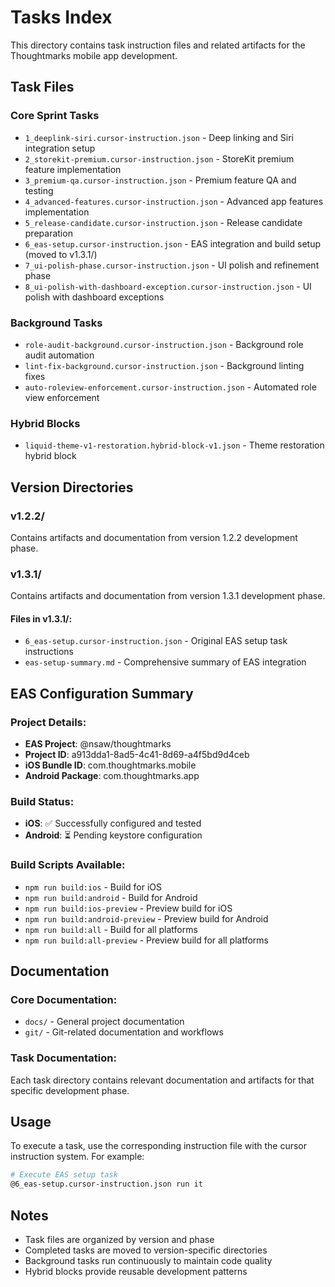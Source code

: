 # Tasks Index

This directory contains task instruction files and related artifacts for the Thoughtmarks mobile app development.

## Task Files

### Core Sprint Tasks
- `1_deeplink-siri.cursor-instruction.json` - Deep linking and Siri integration setup
- `2_storekit-premium.cursor-instruction.json` - StoreKit premium feature implementation
- `3_premium-qa.cursor-instruction.json` - Premium feature QA and testing
- `4_advanced-features.cursor-instruction.json` - Advanced app features implementation
- `5_release-candidate.cursor-instruction.json` - Release candidate preparation
- `6_eas-setup.cursor-instruction.json` - EAS integration and build setup (moved to v1.3.1/)
- `7_ui-polish-phase.cursor-instruction.json` - UI polish and refinement phase
- `8_ui-polish-with-dashboard-exception.cursor-instruction.json` - UI polish with dashboard exceptions

### Background Tasks
- `role-audit-background.cursor-instruction.json` - Background role audit automation
- `lint-fix-background.cursor-instruction.json` - Background linting fixes
- `auto-roleview-enforcement.cursor-instruction.json` - Automated role view enforcement

### Hybrid Blocks
- `liquid-theme-v1-restoration.hybrid-block-v1.json` - Theme restoration hybrid block

## Version Directories

### v1.2.2/
Contains artifacts and documentation from version 1.2.2 development phase.

### v1.3.1/
Contains artifacts and documentation from version 1.3.1 development phase.

#### Files in v1.3.1/:
- `6_eas-setup.cursor-instruction.json` - Original EAS setup task instructions
- `eas-setup-summary.md` - Comprehensive summary of EAS integration

## EAS Configuration Summary

### Project Details:
- **EAS Project**: @nsaw/thoughtmarks
- **Project ID**: a913dda1-8ad5-4c41-8d69-a4f5bd9d4ceb
- **iOS Bundle ID**: com.thoughtmarks.mobile
- **Android Package**: com.thoughtmarks.app

### Build Status:
- **iOS**: ✅ Successfully configured and tested
- **Android**: ⏳ Pending keystore configuration

### Build Scripts Available:
- `npm run build:ios` - Build for iOS
- `npm run build:android` - Build for Android
- `npm run build:ios-preview` - Preview build for iOS
- `npm run build:android-preview` - Preview build for Android
- `npm run build:all` - Build for all platforms
- `npm run build:all-preview` - Preview build for all platforms

## Documentation

### Core Documentation:
- `docs/` - General project documentation
- `git/` - Git-related documentation and workflows

### Task Documentation:
Each task directory contains relevant documentation and artifacts for that specific development phase.

## Usage

To execute a task, use the corresponding instruction file with the cursor instruction system. For example:
```bash
# Execute EAS setup task
@6_eas-setup.cursor-instruction.json run it
```

## Notes

- Task files are organized by version and phase
- Completed tasks are moved to version-specific directories
- Background tasks run continuously to maintain code quality
- Hybrid blocks provide reusable development patterns 